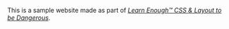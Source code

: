 This is a sample website made as part of [*Learn Enough™ CSS & Layout to be Dangerous*](https://www.learnenough.com/css-and-layout).
